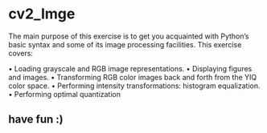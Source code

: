 # cv2_Imge

The main purpose of this exercise is to get you acquainted with Python’s basic syntax and some of its
image processing facilities. This exercise covers:

• Loading grayscale and RGB image representations.
• Displaying figures and images.
• Transforming RGB color images back and forth from the YIQ color space.
• Performing intensity transformations: histogram equalization.
• Performing optimal quantization


## have fun :)

